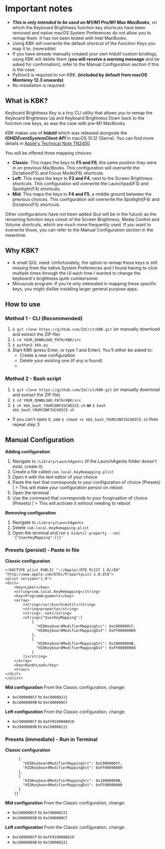 # Important notes
- **_This is only intended to be used on M1/M1 Pro/M1 Max MacBooks_**, on which the Keyboard Brightness function key shortcuts have been removed and native macOS System Preferences do not allow you to remap them. It has not been tested with Intel MacBooks.
- Using KBK will overwrite the default shortcut of the Function Keys you map it to. (reversible)
- If you have already manually created your own _hidutil_ custom bindings, using KBK will delete them (**you will receive a warning message** and be asked for confirmation), refer to the Manual Configuration section if this is the case.
- Python3 is required to run KBK. **(included by default from macOS Monterey 12.3 onwards)**
- No installation is required.

## What is KBK?
Keyboard Brightness Key is a tiny CLI utility that allows you to remap the Keyboard Brightness Up and Keyboard Brightness Down back to the function row keys, as was the case with pre-M1 MacBooks.

KBK makes use of **_hidutil_** which was released alongside the **_IOHIDEventSystemClient API_** in macOS 10.12 (Sierra). You can find more details in [Apple's Technical Note TN2450](https://developer.apple.com/library/archive/technotes/tn2450/_index.html#//apple_ref/doc/uid/DTS40017618-CH1-KEY_TABLE_USAGES).

You will be offered three mapping choices:
- **Classic**: This maps the keys to **F5 and F6**, the same position they were in on previous MacBooks. This configuration will overwrite the Dictation(F5) and Focus Mode(F6) shortcuts.
- **Left**: This maps the keys to **F3 and F4**, next to the Screen Brightness shortcuts. This configuration will overwrite the Launchpad(F3) and Spotlight(F4) shortcuts.
- **Mid**: This maps the keys to **F4 and F5**, a middle ground between the previous choices. This configuration will overwrite the Spotlight(F4) and Dictation(F5) shortcuts.

Other configurations have not been added (but will be in the future) as the remaining function keys consit of the Screen Brightness, Media Control and Volume shortcuts, which are much more frequently used. If you want to overwrite those, you can refer to the Manual Configuration section in the meantime.

## Why KBK?
- A small QOL need: Unfortunately, the option to remap these keys is still missing from the native System Preferences and I found having to click multiple times through the UI each time I wanted to change the keyboard's brightness quite cumbersome.
- Minuscule program: If you're only interested in mapping these specific keys, you might dislike installing larger general purpose apps.

## How to use
### Method 1 - CLI (Recommended)
1. `$ git clone https://github.com/ZoCrit/KBK.git` (or manually download and extract the ZIP file)
2. `$ cd YOUR_DOWNLOAD_PATH/KBK/src`
3. `$ python3 kbk.py`
4. Start KBK (press Enter, or type 1 and Enter). You'll either be asked to:
    - Create a new configuration
    - Delete your existing one (if any is found)
    - 
### Method 2 - Bash script
1. `$ git clone https://github.com/ZoCrit/KBK.git` (or manually download and extract the ZIP file)
2. `$ cd YOUR_DOWNLOAD_PATH/KBK/src`
3. `$ sh kbk_bash_YOURCONFIGCHOICE.sh` **or** `$ bash kbk_bash_YOURCONFIGCHOICE.sh`
  - If you can't open it, use `$ chmod +x kbk_bash_YOURCONFIGCHOICE.sh` then repeat step 3
  

## Manual Configuration
**Adding configuration**
1. Navigate to `/Library/LaunchAgents` (if the LaunchAgents folder doesn't exist, create it)
2. Create a file called `com.local.KeyRemapping.plist`
  1. Open it with the text editor of your choice
  2. Paste the text that corresponds to your configuration of choice (Presets) | > This will make your configuration persist on reboot
3. Open the terminal
  1. Use the command that corresponds to your fongiruation of choice (Presets) | > This will activate it without needing to reboot

**Removing configuration**
1. Navigate to `/Library/LaunchAgents`
2. Delete `com.local.KeyRemapping.plist` 
3. Open the terminal and run `$ hidutil property --set '{"UserKeyMapping":[]}'`

### Presets (persist) - Paste in file
**Classic configuration** 
<?xml version="1.0" encoding="UTF-8"?>
    <!DOCTYPE plist PUBLIC "-//Apple//DTD PLIST 1.0//EN" "http://www.apple.com/DTDs/PropertyList-1.0.dtd">
    <plist version="1.0">
    <dict>
        <key>Label</key>
        <string>com.local.KeyRemapping</string>
        <key>ProgramArguments</key>
        <array>
            <string>/usr/bin/hidutil</string>
            <string>property</string>
            <string>--set</string>
            <string>{"UserKeyMapping":[
                {
                  "HIDKeyboardModifierMappingSrc": 0xC000000CF,
                  "HIDKeyboardModifierMappingDst": 0xFF00000009
                },
                {
                  "HIDKeyboardModifierMappingSrc": 0x10000009B,
                  "HIDKeyboardModifierMappingDst": 0xFF00000008
                }
            ]}</string>
        </array>
        <key>RunAtLoad</key>
        <true/>
    </dict>
    </plist>
**Mid configuration**
From the Classic configuration, change:
- `0xC000000CF` to `0xC00000221`
- `0x10000009B` to `0xC000000CF`

**Left configuration**
From the Classic configuration, change:
- `0xC000000CF` to `0xFF0100000010`
- `0x10000009B` to `0xC00000221`
    
### Presets (immediate) - Run in Terminal
**Classic configuration** 
```hidutil property --set '{"UserKeyMapping":[
      {
        "HIDKeyboardModifierMappingSrc": 0xC000000CF,
        "HIDKeyboardModifierMappingDst": 0xFF00000009
      },
      {
        "HIDKeyboardModifierMappingSrc": 0x10000009B,
        "HIDKeyboardModifierMappingDst": 0xFF00000008
      }
    ]}'
 ```
    
**Mid configuration**
From the Classic configuration, change:
- `0xC000000CF` to `0xC00000221`
- `0x10000009B` to `0xC000000CF`

**Left configuration**
From the Classic configuration, change:
- `0xC000000CF` to `0xFF0100000010`
- `0x10000009B` to `0xC00000221`


